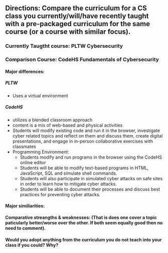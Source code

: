 ## Directions: Compare the curriculum for a CS class you currently/will/have recently taught with a pre-packaged curriculum for the same course (or a course with similar focus).

### Currently Taugtht course: PLTW Cybersecurity

### Comparison Course: CodeHS Fundamentals of Cybersecurity


 #### Major differences:
 
 ##### PLTW
  - Uses a virtual environment
 
 
 ##### CodeHS
  - utilizes a blended classroom approach
  - content is a mix of web-based and physical activities
  - Students will modify existing code and run it in the browser, investigate cyber related topics and reflect on them and discuss them, create digital presentations, and engage in in-person collaborative exercises with classmates
  - Programming Environment:
    -  Students modify and run programs in the browser using the CodeHS online editor
    -  Students will be able to modify text-based programs in HTML, JavaScript, SQL and simulate shell commands.
    -  Students will also participate in simulated cyber attacks on safe sites in order to learn how to mitigate cyber attacks.
    -  Students will be able to document their processes and discuss best practices for preventing cyber attacks.
 
 
 #### Major similiarities:
 
 
 #### Comparative streangths & weaknesses:  (That is does one cover a topic paticularly better/worse over the other. If both seem equally good then no need to comment).
 
 
 
 #### Would you adopt anything from the curriculum you do not teach into your class if you could? Why?
